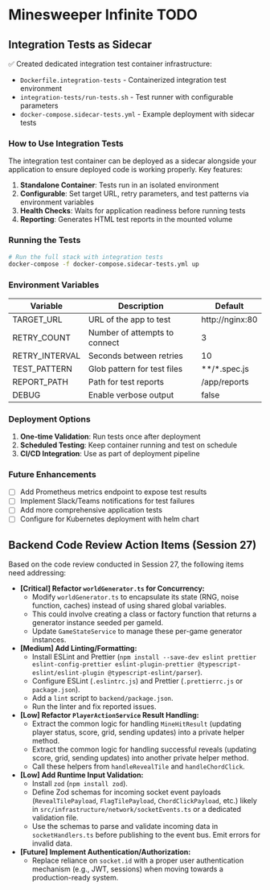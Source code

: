 # Minesweeper Infinite TODO

## Integration Tests as Sidecar

✅ Created dedicated integration test container infrastructure:
- `Dockerfile.integration-tests` - Containerized integration test environment
- `integration-tests/run-tests.sh` - Test runner with configurable parameters
- `docker-compose.sidecar-tests.yml` - Example deployment with sidecar tests

### How to Use Integration Tests

The integration test container can be deployed as a sidecar alongside your application to ensure deployed code is working properly. Key features:

1. **Standalone Container**: Tests run in an isolated environment
2. **Configurable**: Set target URL, retry parameters, and test patterns via environment variables
3. **Health Checks**: Waits for application readiness before running tests
4. **Reporting**: Generates HTML test reports in the mounted volume

### Running the Tests

```bash
# Run the full stack with integration tests
docker-compose -f docker-compose.sidecar-tests.yml up
```

### Environment Variables

| Variable | Description | Default |
|----------|-------------|---------|
| TARGET_URL | URL of the app to test | http://nginx:80 |
| RETRY_COUNT | Number of attempts to connect | 3 |
| RETRY_INTERVAL | Seconds between retries | 10 |
| TEST_PATTERN | Glob pattern for test files | **/*.spec.js |
| REPORT_PATH | Path for test reports | /app/reports |
| DEBUG | Enable verbose output | false |

### Deployment Options

1. **One-time Validation**: Run tests once after deployment
2. **Scheduled Testing**: Keep container running and test on schedule
3. **CI/CD Integration**: Use as part of deployment pipeline

### Future Enhancements

- [ ] Add Prometheus metrics endpoint to expose test results
- [ ] Implement Slack/Teams notifications for test failures
- [ ] Add more comprehensive application tests
- [ ] Configure for Kubernetes deployment with helm chart

## Backend Code Review Action Items (Session 27)

Based on the code review conducted in Session 27, the following items need addressing:

-   **[Critical] Refactor `worldGenerator.ts` for Concurrency:**
    -   Modify `worldGenerator.ts` to encapsulate its state (RNG, noise function, caches) instead of using shared global variables.
    -   This could involve creating a class or factory function that returns a generator instance seeded per gameId.
    -   Update `GameStateService` to manage these per-game generator instances.
-   **[Medium] Add Linting/Formatting:**
    -   Install ESLint and Prettier (`npm install --save-dev eslint prettier eslint-config-prettier eslint-plugin-prettier @typescript-eslint/eslint-plugin @typescript-eslint/parser`).
    -   Configure ESLint (`.eslintrc.js`) and Prettier (`.prettierrc.js` or `package.json`).
    -   Add a `lint` script to `backend/package.json`.
    -   Run the linter and fix reported issues.
-   **[Low] Refactor `PlayerActionService` Result Handling:**
    -   Extract the common logic for handling `MineHitResult` (updating player status, score, grid, sending updates) into a private helper method.
    -   Extract the common logic for handling successful reveals (updating score, grid, sending updates) into another private helper method.
    -   Call these helpers from `handleRevealTile` and `handleChordClick`.
-   **[Low] Add Runtime Input Validation:**
    -   Install `zod` (`npm install zod`).
    -   Define Zod schemas for incoming socket event payloads (`RevealTilePayload`, `FlagTilePayload`, `ChordClickPayload`, etc.) likely in `src/infrastructure/network/socketEvents.ts` or a dedicated validation file.
    -   Use the schemas to parse and validate incoming data in `socketHandlers.ts` before publishing to the event bus. Emit errors for invalid data.
-   **[Future] Implement Authentication/Authorization:**
    -   Replace reliance on `socket.id` with a proper user authentication mechanism (e.g., JWT, sessions) when moving towards a production-ready system.
